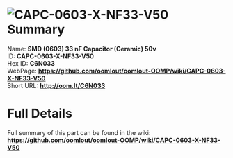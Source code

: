 
![CAPC-0603-X-NF33-V50](https://github.com/oomlout/oomlout-OOMP/blob/master/parts/CAPC-0603-X-NF33-V50/CAPC-0603-X-NF33-V50_420.jpg)   
Summary
=================
  
Name: __SMD (0603) 33 nF Capacitor (Ceramic) 50v__    
ID: __CAPC-0603-X-NF33-V50__   
Hex ID: __C6N033__   
WebPage: __https://github.com/oomlout/oomlout-OOMP/wiki/CAPC-0603-X-NF33-V50__   
Short URL: __http://oom.lt/C6N033__   

Full Details
==========================
Full summary of this part can be found in the wiki:   
__https://github.com/oomlout/oomlout-OOMP/wiki/CAPC-0603-X-NF33-V50__    

